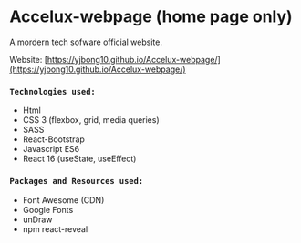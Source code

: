 # Accelux-webpage (home page only)

A mordern tech sofware official website.

Website: [https://yjbong10.github.io/Accelux-webpage/](https://yjbong10.github.io/Accelux-webpage/)

### `Technologies used:`
* Html
* CSS 3 (flexbox, grid, media queries)
* SASS
* React-Bootstrap
* Javascript ES6
* React 16 (useState, useEffect)

### `Packages and Resources used:`
* Font Awesome (CDN)
* Google Fonts
* unDraw
* npm react-reveal
